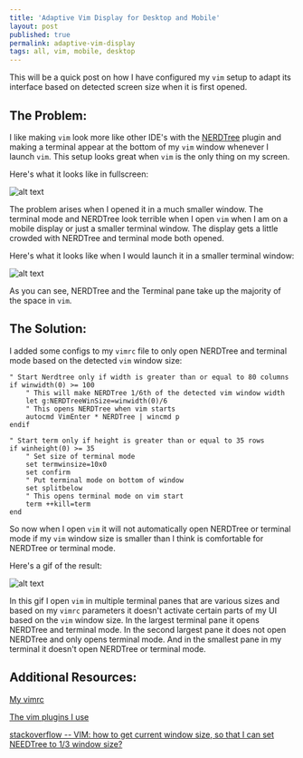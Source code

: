 ```yaml
---
title: 'Adaptive Vim Display for Desktop and Mobile'
layout: post
published: true
permalink: adaptive-vim-display
tags: all, vim, mobile, desktop
---
```


This will be a quick post on how I have configured my `vim` setup to adapt its interface based on detected screen size when it is first opened.

## The Problem: 

I like making `vim` look more like other IDE's with the [NERDTree](https://github.com/preservim/nerdtree) plugin and making a terminal appear at the bottom of my `vim` window whenever I launch `vim`. This setup looks great when `vim` is the only thing on my screen.

Here's what it looks like in fullscreen:

![alt text](https://raw.githubusercontent.com/heywoodlh/the-empire.systems/master/images/vim-fullscreen.png "vim in fullscreen")

The problem arises when I opened it in a much smaller window. The terminal mode and NERDTree look terrible when I open `vim` when I am on a mobile display or just a smaller terminal window. The display gets a little crowded with NERDTree and terminal mode both opened.

Here's what it looks like when I would launch it in a smaller terminal window:

![alt text](https://raw.githubusercontent.com/heywoodlh/the-empire.systems/master/images/vim-crowded.png "crowded vim")

As you can see, NERDTree and the Terminal pane take up the majority of the space in `vim`.

## The Solution:

I added some configs to my `vimrc` file to only open NERDTree and terminal mode based on the detected `vim` window size:

```
" Start Nerdtree only if width is greater than or equal to 80 columns
if winwidth(0) >= 100
	" This will make NERDTree 1/6th of the detected vim window width
	let g:NERDTreeWinSize=winwidth(0)/6
	" This opens NERDTree when vim starts 
	autocmd VimEnter * NERDTree | wincmd p	
endif

" Start term only if height is greater than or equal to 35 rows
if winheight(0) >= 35
	" Set size of terminal mode
	set termwinsize=10x0
	set confirm
	" Put terminal mode on bottom of window
	set splitbelow
	" This opens terminal mode on vim start
	term ++kill=term
end
```

So now when I open `vim` it will not automatically open NERDTree or terminal mode if my `vim` window size is smaller than I think is comfortable for NERDTree or terminal mode.

Here's a gif of the result: 

![alt text](https://raw.githubusercontent.com/heywoodlh/the-empire.systems/master/images/vim-demo.gif "adaptive vim")

In this gif I open `vim` in multiple terminal panes that are various sizes and based on my `vimrc` parameters it doesn't activate certain parts of my UI based on the `vim` window size. In the largest terminal pane it opens NERDTree and terminal mode. In the second largest pane it does not open NERDTree and only opens terminal mode. And in the smallest pane in my terminal it doesn't open NERDTree or terminal mode.


## Additional Resources:

[My vimrc](https://git.sr.ht/~heywoodlh/conf/blob/master/dotfiles/vimrc)

[The vim plugins I use](https://git.sr.ht/~heywoodlh/conf/tree/master/item/peru.yaml#L43-86)

[stackoverflow -- VIM: how to get current window size, so that I can set NEEDTree to 1/3 window size?](https://stackoverflow.com/questions/42644591/vim-how-to-get-current-window-size-so-that-i-can-set-needtree-to-1-3-window-si)

